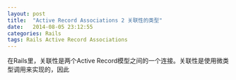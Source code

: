 ```yaml
---
layout: post
title:  "Active Record Associations 2 关联性的类型"
date:   2014-08-05 23:12:55
categories: Rails
tags: Rails Active Record Associations
---
```


在Rails里，关联性是两个Active Record模型之间的一个连接。关联性是使用微类型调用来实现的，因此